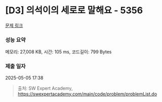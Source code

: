 # [D3] 의석이의 세로로 말해요 - 5356 

[문제 링크](https://swexpertacademy.com/main/code/problem/problemDetail.do?contestProbId=AWVWgkP6sQ0DFAUO) 

### 성능 요약

메모리: 27,008 KB, 시간: 105 ms, 코드길이: 799 Bytes

### 제출 일자

2025-05-05 17:38



> 출처: SW Expert Academy, https://swexpertacademy.com/main/code/problem/problemList.do
